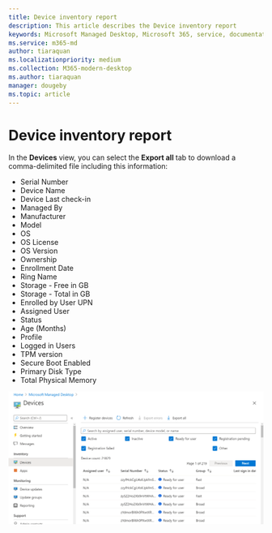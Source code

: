 ```yaml
---
title: Device inventory report
description: This article describes the Device inventory report
keywords: Microsoft Managed Desktop, Microsoft 365, service, documentation
ms.service: m365-md
author: tiaraquan
ms.localizationpriority: medium
ms.collection: M365-modern-desktop
ms.author: tiaraquan
manager: dougeby
ms.topic: article
---
```


# Device inventory report

In the **Devices** view, you can select the **Export all** tab to download a comma-delimited file including this information:

- Serial Number
- Device Name
- Device Last check-in
- Managed By
- Manufacturer
- Model
- OS
- OS License
- OS Version
- Ownership
- Enrollment Date
- Ring Name
- Storage - Free in GB
- Storage - Total in GB
- Enrolled by User UPN
- Assigned User
- Status
- Age (Months)
- Profile
- Logged in Users
- TPM version
- Secure Boot Enabled
- Primary Disk Type
- Total Physical Memory

![Devices view showing list of devices and related details. Check boxes near the top select filters for activity, registration status. Above that is a search box. Tabs at the top for registering new devices, refreshing the view, exporting errors, and exporting the data.](../media/mmd-devices-view.png)
